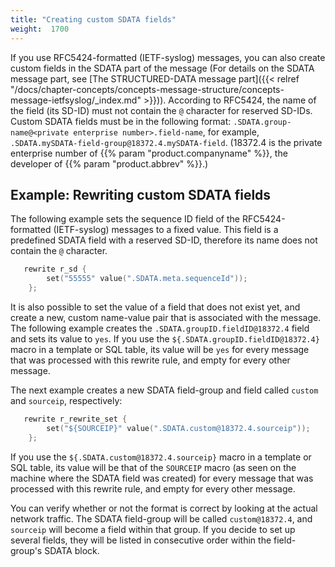 ```yaml
---
title: "Creating custom SDATA fields"
weight:  1700
---
```

<!-- DISCLAIMER: This file is based on the syslog-ng Open Source Edition documentation https://github.com/balabit/syslog-ng-ose-guides/commit/2f4a52ee61d1ea9ad27cb4f3168b95408fddfdf2 and is used under the terms of The syslog-ng Open Source Edition Documentation License. The file has been modified by Axoflow. -->

If you use RFC5424-formatted (IETF-syslog) messages, you can also create custom fields in the SDATA part of the message (For details on the SDATA message part, see [The STRUCTURED-DATA message part]({{< relref "/docs/chapter-concepts/concepts-message-structure/concepts-message-ietfsyslog/_index.md" >}})). According to RFC5424, the name of the field (its SD-ID) must not contain the `@` character for reserved SD-IDs. Custom SDATA fields must be in the following format: `.SDATA.group-name@<private enterprise number>.field-name`, for example, `.SDATA.mySDATA-field-group@18372.4.mySDATA-field`. (18372.4 is the private enterprise number of {{% param "product.companyname" %}}, the developer of {{% param "product.abbrev" %}}.)


## Example: Rewriting custom SDATA fields

The following example sets the sequence ID field of the RFC5424-formatted (IETF-syslog) messages to a fixed value. This field is a predefined SDATA field with a reserved SD-ID, therefore its name does not contain the `@` character.

```c
   rewrite r_sd {
        set("55555" value(".SDATA.meta.sequenceId"));
    };
```

It is also possible to set the value of a field that does not exist yet, and create a new, custom name-value pair that is associated with the message. The following example creates the `.SDATA.groupID.fieldID@18372.4` field and sets its value to `yes`. If you use the `${.SDATA.groupID.fieldID@18372.4}` macro in a template or SQL table, its value will be `yes` for every message that was processed with this rewrite rule, and empty for every other message.

The next example creates a new SDATA field-group and field called `custom` and `sourceip`, respectively:

```c
   rewrite r_rewrite_set {
        set("${SOURCEIP}" value(".SDATA.custom@18372.4.sourceip"));
    };
```

If you use the `${.SDATA.custom@18372.4.sourceip}` macro in a template or SQL table, its value will be that of the `SOURCEIP` macro (as seen on the machine where the SDATA field was created) for every message that was processed with this rewrite rule, and empty for every other message.

You can verify whether or not the format is correct by looking at the actual network traffic. The SDATA field-group will be called `custom@18372.4`, and `sourceip` will become a field within that group. If you decide to set up several fields, they will be listed in consecutive order within the field-group's SDATA block.

